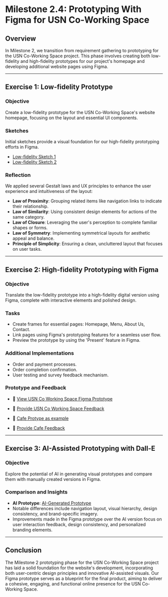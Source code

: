 # Milestone 2.4: Prototyping With Figma for USN Co-Working Space

## Overview

In Milestone 2, we transition from requirement gathering to prototyping for the USN Co-Working Space project. This phase involves creating both low-fidelity and high-fidelity prototypes for our project's homepage and developing additional website pages using Figma.

---

## Exercise 1: Low-fidelity Prototype

### Objective

Create a low-fidelity prototype for the USN Co-Working Space's website homepage, focusing on the layout and essential UI components.

### Sketches

Initial sketches provide a visual foundation for our high-fidelity prototyping efforts in Figma.

- [Low-fidelity Sketch 1](https://dubium.no/Milestone2/Low_Fidelity_1.jpg)
- [Low-fidelity Sketch 2](https://dubium.no/Milestone2/Low_Fidelity_2.jpg)

### Reflection

We applied several Gestalt laws and UX principles to enhance the user experience and intuitiveness of the layout:

- **Law of Proximity**: Grouping related items like navigation links to indicate their relationship.
- **Law of Similarity**: Using consistent design elements for actions of the same category.
- **Law of Closure**: Leveraging the user's perception to complete familiar shapes or forms.
- **Law of Symmetry**: Implementing symmetrical layouts for aesthetic appeal and balance.
- **Principle of Simplicity**: Ensuring a clean, uncluttered layout that focuses on user tasks.

---

## Exercise 2: High-fidelity Prototyping with Figma

### Objective

Translate the low-fidelity prototype into a high-fidelity digital version using Figma, complete with interactive elements and polished design.

### Tasks

- Create frames for essential pages: Homepage, Menu, About Us, Contact.
- Link pages using Figma's prototyping features for a seamless user flow.
- Preview the prototype by using the 'Present' feature in Figma.

### Additional Implementations

- Order and payment processes.
- Order completion confirmation.
- User testing and survey feedback mechanism.

### Prototype and Feedback


- 🔗 [View USN Co Working Space Figma Prototype](https://www.figma.com/file/MCyDl8eYyXbV47QmfhEE1u/USN-Co-Working-Prototype?type=design&node-id=0-1&mode=design)
- 🔗 [Provide USN Co Working Space Feedback](https://app.formbricks.com/s/clsyfwgwc189irolcxhxpb4r2)


- 🔗 [Cafe Protype as example](https://www.figma.com/file/W0gSJt9VQK4jPbEfDpLFdr)
- 🔗 [Provide Cafe Feedback](https://app.formbricks.com/s/clsupqm980cg2tluwt4oouf7m)

---

## Exercise 3: AI-Assisted Prototyping with Dall-E

### Objective

Explore the potential of AI in generating visual prototypes and compare them with manually created versions in Figma.

### Comparison and Insights

- **AI Prototype**: [AI-Generated Prototype](https://dubium.no/Milestone2/DALL_E_Prompt_Exercise_1.webp)
- Notable differences include navigation layout, visual hierarchy, design consistency, and brand-specific imagery.
- Improvements made in the Figma prototype over the AI version focus on user interaction feedback, design consistency, and personalized branding elements.

---

## Conclusion

The Milestone 2 prototyping phase for the USN Co-Working Space project has laid a solid foundation for the website's development, incorporating both user-centric design principles and innovative AI-assisted visuals. Our Figma prototype serves as a blueprint for the final product, aiming to deliver a cohesive, engaging, and functional online presence for the USN Co-Working Space.
